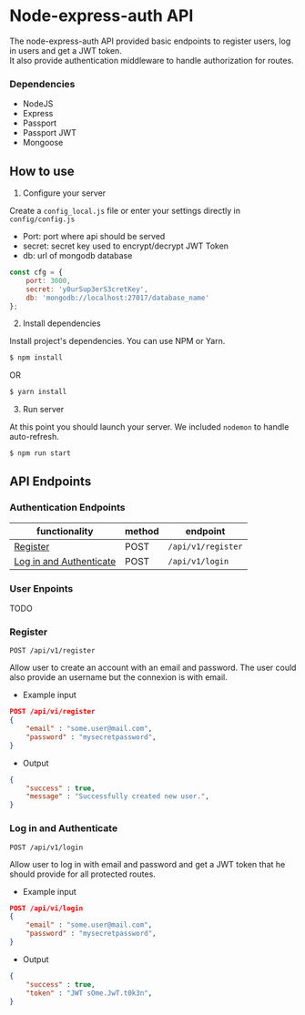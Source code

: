 # Node-express-auth API

The node-express-auth API provided basic endpoints to register users, log in users and get a JWT token.<br/>
It also provide authentication middleware to handle authorization for routes.

### Dependencies ###

- NodeJS
- Express
- Passport
- Passport JWT
- Mongoose

## How to use ##

1. Configure your server

Create a `config_local.js` file or enter your settings directly in `config/config.js`
- Port: port where api should be served
- secret: secret key used to encrypt/decrypt JWT Token
- db: url of mongodb database

```javascript
const cfg = {
    port: 3000,
    secret: 'y0urSup3erS3cretKey',
    db: 'mongodb://localhost:27017/database_name'
};
```

2. Install dependencies

Install project's dependencies. You can use NPM or Yarn.
```sh
$ npm install
```
OR
```sh
$ yarn install
```

3. Run server

At this point you should launch your server. We included `nodemon` to handle auto-refresh.
```sh
$ npm run start
```



## API Endpoints ##

### Authentication Endpoints

functionality | method | endpoint
--- | --- | ---
[Register](#register) | POST | `/api/v1/register`
[Log in and Authenticate](#login) | POST | `/api/v1/login`

### User Enpoints

TODO


<a name="register"></a>
### Register
`POST /api/v1/register`

Allow user to create an account with an email and password. The user could also provide an username but the connexion is with email.
- Example input
```` JSON
POST /api/vi/register
{
	"email" : "some.user@mail.com",
	"password" : "mysecretpassword",
}
````
- Output
```` JSON
{
	"success" : true,
	"message" : "Successfully created new user.",
}
````

<a name="login"></a>
### Log in and Authenticate
`POST /api/v1/login`

Allow user to log in with email and password and get a JWT token that he should provide for all protected routes.
- Example input
```` JSON
POST /api/vi/login
{
	"email" : "some.user@mail.com",
	"password" : "mysecretpassword",
}
````
- Output
```` JSON
{
	"success" : true,
	"token" : "JWT sOme.JwT.t0k3n",
}
````